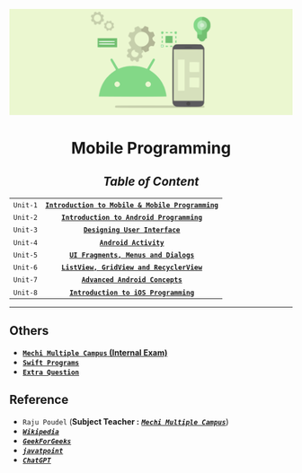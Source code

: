 <div align="center">

!["Mobile Programming"](Mobile-Programming.svg)

# **Mobile Programming**

## _**Table of Content**_

|          |                                                                           |
|----------|:-------------------------------------------------------------------------:|
|``Unit-1``|[**``Introduction to Mobile & Mobile Programming``**](Unit/Unit-1.md)      |
|``Unit-2``|[**``Introduction to Android Programming``**](Unit/Unit-2.md)              |
|``Unit-3``|[**``Designing User Interface``**](Unit/Unit-3.md)                         |
|``Unit-4``|[**``Android Activity``**](Unit/Unit-4.md)                                 |
|``Unit-5``|[**``UI Fragments, Menus and Dialogs``**](Unit/Unit-5.md)                  |
|``Unit-6``|[**``ListView, GridView and RecyclerView``**](Unit/Unit-6.md)              |
|``Unit-7``|[**``Advanced Android Concepts``**](Unit/Unit-7.md)                        |
|``Unit-8``|[**``Introduction to iOS Programming``**](Unit/Unit-8.md)                  |

</div>

------------------------------------------------------------

## Others

- [**``Mechi Multiple Campus`` (Internal Exam)**](Unit/MMC-Internal.md)
- [**``Swift Programs``**](Unit/Swift-Programs.md)
- [**``Extra Question``**](Unit/Extra-Question.md)

## Reference

- ``Raju Poudel`` (**Subject Teacher :** [**_``Mechi Multiple Campus``_**](https://mechicampus.edu.np))
- [**_``Wikipedia``_**](https://www.wikipedia.org)
- [**_``GeekForGeeks``_**](https://www.geeksforgeeks.org)
- [**_``javatpoint``_**](https://www.javatpoint.com)
- [**_``ChatGPT``_**](https://chat.openai.com)
